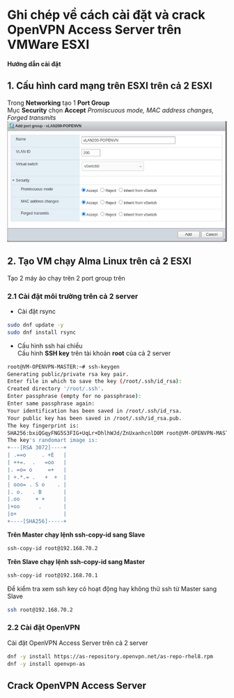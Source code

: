 # Ghi chép về cách cài đặt và crack OpenVPN Access Server trên VMWare ESXI
**Hướng dẫn cài đặt**
## 1. Cấu hình card mạng trên ESXI trên cả 2 ESXI
Trong **Networking** tạo 1 **Port Group**  
Mục **Security** chọn **Accept** *Promiscuous mode, MAC address changes, Forged transmits*  
![Tạo Port Group mới](images/create_port_group-esxi.png)
## 2. Tạo VM chạy Alma Linux trên cả 2 ESXI
Tạo 2 máy ảo chạy trên 2 port group trên
### 2.1 Cài đặt môi trường trên cả 2 server
- Cài đặt rsync  
```sh
sudo dnf update -y
sudo dnf install rsync
```
- Cấu hình ssh hai chiều  
Cấu hình **SSH key** trên tài khoản **root** của cả 2 server  
 ```sh
root@VM-OPENVPN-MASTER:~# ssh-keygen 
Generating public/private rsa key pair.
Enter file in which to save the key (/root/.ssh/id_rsa): 
Created directory '/root/.ssh'.
Enter passphrase (empty for no passphrase): 
Enter same passphrase again: 
Your identification has been saved in /root/.ssh/id_rsa.
Your public key has been saved in /root/.ssh/id_rsa.pub.
The key fingerprint is:
SHA256:bxiQGqyFNG5S3FIG+UqLr+DhlhWJd/ZnUxanhcnlD0M root@VM-OPENVPN-MASTER
The key's randomart image is:
+---[RSA 3072]----+
| .==o     . +E   |
| ++=.  .   =oo   |
|. =o= o     =+   |
| +.*.= .   +  +  |
| ooo= . S o    . |
|. o.   . B       |
|.oo     + +      |
|+oo      .       |
|o+               |
+----[SHA256]-----+
```
**Trên Master chạy lệnh ssh-copy-id sang Slave**  
```sh
ssh-copy-id root@192.168.70.2
```
**Trên Slave chạy lệnh ssh-copy-id sang Master**  
```sh
ssh-copy-id root@192.168.70.1
```
Để kiểm tra xem ssh key có hoạt động hay không thử ssh từ Master sang Slave  
```sh
ssh root@192.168.70.2
```
### 2.2 Cài đặt OpenVPN  ###
Cài đặt OpenVPN Access Server trên cả 2 server  
```sh
dnf -y install https://as-repository.openvpn.net/as-repo-rhel8.rpm
dnf -y install openvpn-as
```
## Crack OpenVPN Access Server ##
